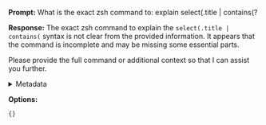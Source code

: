 **Prompt:**
What is the exact zsh command to: explain select(.title | contains(?


**Response:**
The exact zsh command to explain the `select(.title | contains(` syntax is not clear from the provided information. It appears that the command is incomplete and may be missing some essential parts. 

Please provide the full command or additional context so that I can assist you further.

<details><summary>Metadata</summary>

- Duration: 1368 ms
- Datetime: 2023-08-21T12:18:12.101803
- Model: gpt-3.5-turbo-0613

</details>

**Options:**
```json
{}
```

